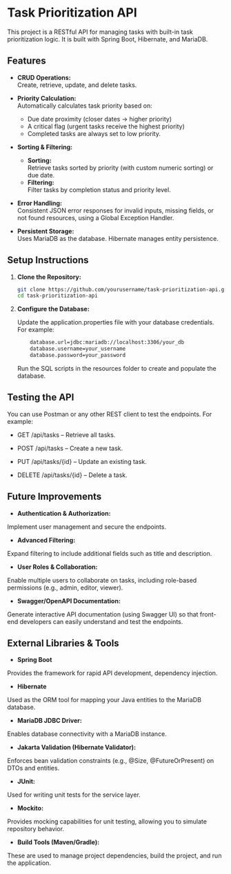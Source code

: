# Task Prioritization API

This project is a RESTful API for managing tasks with built-in task prioritization logic. It is built with Spring Boot, Hibernate, and MariaDB.

## Features

- **CRUD Operations:**  
  Create, retrieve, update, and delete tasks.
  
- **Priority Calculation:**  
  Automatically calculates task priority based on:
  - Due date proximity (closer dates → higher priority)
  - A critical flag (urgent tasks receive the highest priority)
  - Completed tasks are always set to low priority.

- **Sorting & Filtering:**  
  - **Sorting:**  
    Retrieve tasks sorted by priority (with custom numeric sorting) or due date.
  - **Filtering:**  
    Filter tasks by completion status and priority level.

- **Error Handling:**  
  Consistent JSON error responses for invalid inputs, missing fields, or not found resources, using a Global Exception Handler.

- **Persistent Storage:**  
  Uses MariaDB as the database. Hibernate manages entity persistence.

## Setup Instructions

1. **Clone the Repository:**

   ```bash
   git clone https://github.com/yourusername/task-prioritization-api.git
   cd task-prioritization-api
2. **Configure the Database:**

   Update the application.properties file with your database credentials. For example:
   ```bash
       database.url=jdbc:mariadb://localhost:3306/your_db
       database.username=your_username
       database.password=your_password
   ```
   Run the SQL scripts in the resources folder to create and populate the database.
## Testing the API
You can use Postman or any other REST client to test the endpoints. For example:

- GET /api/tasks – Retrieve all tasks.

- POST /api/tasks – Create a new task.

- PUT /api/tasks/{id} – Update an existing task.

- DELETE /api/tasks/{id} – Delete a task.

## Future Improvements
- **Authentication & Authorization:**

Implement user management and secure the endpoints.

- **Advanced Filtering:**

Expand filtering to include additional fields such as title and description.
- **User Roles & Collaboration:**

Enable multiple users to collaborate on tasks, including role-based permissions (e.g., admin, editor, viewer).
- **Swagger/OpenAPI Documentation:**

Generate interactive API documentation (using Swagger UI) so that front-end developers can easily understand and test the endpoints.

## External Libraries & Tools
- **Spring Boot**

Provides the framework for rapid API development, dependency injection.

- **Hibernate**

Used as the ORM tool for mapping your Java entities to the MariaDB database.

- **MariaDB JDBC Driver:**

Enables database connectivity with a MariaDB instance.

- **Jakarta Validation (Hibernate Validator):**

Enforces bean validation constraints (e.g., @Size, @FutureOrPresent) on DTOs and entities.

- **JUnit:**

Used for writing unit tests for the service layer.

- **Mockito:**

Provides mocking capabilities for unit testing, allowing you to simulate repository behavior.

- **Build Tools (Maven/Gradle):**

These are used to manage project dependencies, build the project, and run the application.
